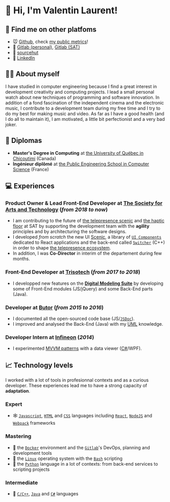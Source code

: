 
# 👋 Hi, I'm Valentin Laurent!

## 📇 Find me on other platfoms

-   🐭 [Github](https://github.com/vlnk), check [my public metrics](https://metrics.lecoq.io/insights/vlnk)!
-   🚀 [Gitlab (personal)](https://gitlab.com/vlnk), [Gitlab (SAT)](https://gitlab.com/vlaurent)
-   🌲 [sourcehut](https://sr.ht/~vlnk/)
-   👞 [LinkedIn](https://www.linkedin.com/in/valrnt/)


## 🤙🏻 About myself

I have studied in computer engineering because I find a great interest in development creativity and computing projects. I lead a small personal watch about new techniques of programming and software innovation. In addition of a fond fascination of the independent cinema and the electronic music, I contribute to a development team during my free time and I try to do my best for making music and video. As far as I have a good health (and I do all to maintain it), I am motivated, a little bit perfectionist and a very bad joker.


## 🏫 Diplomas

-   **Master's Degree in Computing** at [the University of Québec in Chicoutimi](https://www.linkedin.com/school/choisiruqac/) (Canada)
-   **Ingénieur diplômé** at [the Public Engineering School in Computer Science](https://www.linkedin.com/school/isima-clermont-auvergne-inp/) (France)


## 💻 Experiences


### **Product Owner & Lead Front-End Developer** at [The Society for Arts and Technology](https://sat.qc.ca/) (*from 2018 to now*)

-   I am contributing to the future of [the telepresence scenic](https://gitlab.com/sat-mtl/tools/scenic/scenic) and [the haptic floor](https://gitlab.com/sat-mtl/tools/haptic-floor) at SAT by supporting the development team with the **agility** principles and by architecturing the software designs.
-   I developed *from scratch* the new UI [Scenic](https://gitlab.com/sat-mtl/tools/scenic/scenic), a library of [`UI Components`](https://gitlab.com/sat-mtl/tools/ui-components) dedicated to React applications and the back-end called [`Switcher`](https://gitlab.com/sat-mtl/tools/switcher) (C++) in order to shape [the telepresence ecosystem](https://telepresence-scenic.ca/).
-   In addition, I was **Co-Director** in interim of the departement during few months.


### **Front-End Developer** at [Trisotech](https://www.trisotech.com/) (*from 2017 to 2018*)

-   I developped new features on the [**Digital Modeling Suite**](https://www.trisotech.com/digital-modeling-suite/) by developing some of Front-End modules (JS/jQuery) and some Back-End parts (Java).


### **Developer** at [Butor](http://www.butor.com) (*from 2015 to 2016*)

-   I documented all the open-sourced code base (JS/[`JSDoc`](https://jsdoc.app/)).
-   I improved and analysed the Back-End (Java) with my [UML](https://www.uml-diagrams.org/) knowledge.


### **Developer Intern** at [Infineon](https://www.infineon.com/) (*2014*)

-   I experimented [MVVM patterns](https://learn.microsoft.com/en-us/xamarin/xamarin-forms/enterprise-application-patterns/mvvm) with a data viewer ([C#](https://dotnet.microsoft.com/en-us/languages/csharp)/WPF).


## 📈 Technology levels

I worked with a lot of tools in profesionnal contexts and as a curious developer. These experiences lead me to have a strong capacity of **adaptation**.


### Expert

-   🕸 [`Javascript`](https://www.javascript.com/), [`HTML`](https://html.spec.whatwg.org/multipage/) and [`CSS`](https://www.w3.org/Style/CSS/) languages including [`React`](https://reactjs.org/), [`NodeJS`](https://nodejs.org) and [`Webpack`](https://webpack.js.org/) frameworks


### Mastering

-   🐋 the [`Docker`](https://www.docker.com/) environment and the [`Gitlab`](https://about.gitlab.com/)'s DevOps, planning and development tools
-   🐧 the [`Linux`](https://kernel.org/) operating system with the [`Bash`](https://www.gnu.org/software/bash/) scripting
-   🐍 the [`Python`](https://www.python.org/) language in a lot of contexts: from back-end services to scripting projects


### Intermediate

-   🤖 [`C/C++`](https://en.cppreference.com/w/), [`Java`](https://www.java.com/en/) and [`C#`](https://dotnet.microsoft.com/en-us/) languages
